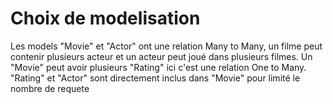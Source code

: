 # Choix de modelisation

Les models "Movie" et "Actor" ont une relation Many to Many, un filme peut contenir plusieurs acteur et un acteur peut joué dans plusieurs filmes. 
Un "Movie" peut avoir plusieurs "Rating" ici c'est une relation One to Many. 
"Rating" et "Actor" sont directement inclus dans "Movie" pour limité le nombre de requete


